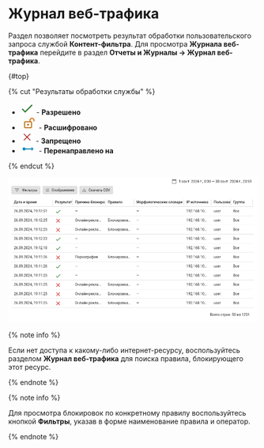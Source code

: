 # Журнал веб-трафика

Раздел позволяет посмотреть результат обработки пользовательского запроса службой **Контент-фильтра**. Для просмотра **Журнала веб-трафика** перейдите в раздел **Отчеты и Журналы -> Журнал веб-трафика**.

{#top}

{% cut "Результаты обработки службы" %}

* ![](../../../_images/icon-yes.png) - **Разрешено**
* ![](../../../_images/icon-unencrypted.png) - **Расшифровано**
* ![](../../../_images/icon-red-cross.png) - **Запрещено**
* ![](../../../_images/icon-translate.png) - **Перенаправлено на**

{% endcut %}

![](../../../_images/web-access-log.png)

{% note info %}

Если нет доступа к какому-либо интернет-ресурсу, воспользуйтесь разделом **Журнал веб-трафика** для поиска правила, блокирующего этот ресурс.

{% endnote %}

{% note info %}

Для просмотра блокировок по конкретному правилу воспользуйтесь кнопкой **Фильтры**, указав в форме наименование правила и оператор.

{% endnote %}

